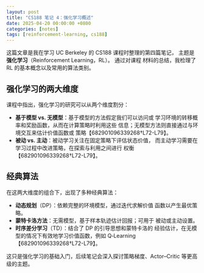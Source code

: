 ```yaml
---
layout: post
title: "CS188 笔记 4：强化学习概述"
date: 2025-04-20 00:00:00 +0800
categories: [notes]
tags: [reinforcement-learning, cs188]
---
```


这篇文章是我在学习 UC Berkeley 的 CS188 课程时整理的第四篇笔记，
主题是 **强化学习**（Reinforcement Learning，RL）。 通过对课程
材料的总结，我检理了 RL 的基本概念以及常用的算法类别。

## 强化学习的两大维度

课程中指出，强化学习的研究可以从两个维度割分：

* **基于模型 vs. 无模型**：基于模型的方法假定我们可以访问或
  学习环境的转移概率和奖励函数，从而在计算策略时利用这些
  信息；无模型方法则直接通过与环境交互来估计价值函数或
  策略【682901096339268†L72-L79】。
* **被动 vs. 主动**：被动学习关注在固定策略下评估状态价值，
  而主动学习需要在学习过程中改进策略，在探索与利用之间进行
  权衡【682901096339268†L72-L79】。

## 经典算法

在这两大维度的组合下，出现了多种经典算法：

* **动态规划**（DP）：依赖完整的环境模型，通过迭代求解价值
  函数以产生最优策略。
* **蒙特卡洛方法**：无需模型，基于样本轨迹估计回报；可用于
  被动或主动设置。
* **时序差分学习**（TD）：结合了 DP 的引导思想和蒙特卡洛的
  经验估计，在无模型的情况下有效地学习价值函数，例如
  Q‑Learning【682901096339268†L72-L79】。

这只是强化学习的基础入门，后续笔记会深入探讨策略梯度、Actor–Critic
等更高级的主题。
